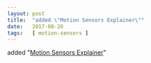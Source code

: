 ```yaml
---
layout: post
title:  "added \"Motion Sensors Explainer\""
date:   2017-08-26
tags:   [ motion-sensors ]
---
```


added "[Motion Sensors Explainer](/spec/motion-sensors)"

